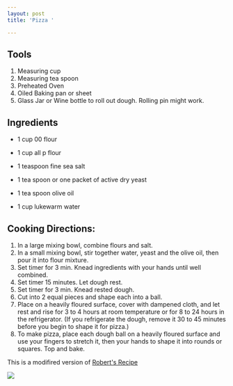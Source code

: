 ```yaml
---
layout: post
title: 'Pizza '

---
```

## Tools

1. Measuring cup
2. Measuring tea spoon
3. Preheated Oven
4. Oiled Baking pan or sheet
5. Glass Jar or Wine bottle to roll out dough. Rolling pin might work.

## Ingredients

* 1 cup 00 flour
* 1 cup all p flour
* 1 teaspoon fine sea salt


* 1 tea spoon or one packet of active dry yeast
* 1 tea spoon olive oil
* 1 cup lukewarm water

## Cooking Directions:

1. In a large mixing bowl, combine flours and salt.
2. In a small mixing bowl, stir together water, yeast and the olive oil, then pour it into flour mixture.
3. Set timer for 3 min. Knead ingredients with your hands until well combined.
4. Set timer 15 minutes. Let dough rest.
5. Set timer for 3 min. Knead rested dough.
6. Cut into 2 equal pieces and shape each into a ball.
7. Place on a heavily floured surface, cover with dampened cloth, and let rest and rise for 3 to 4 hours at room temperature or for 8 to 24 hours in the refrigerator. (If you refrigerate the dough, remove it 30 to 45 minutes before you begin to shape it for pizza.)
8. To make pizza, place each dough ball on a heavily floured surface and use your fingers to stretch it, then your hands to shape it into rounds or squares. Top and bake.

  
  
 This is a modifired version of [Robert's Recipe](https://cooking.nytimes.com/recipes/1016230-robertas-pizza-dough)  
  
  
![](https://dannyskelley.com/homecookinpizza/pic.png)
